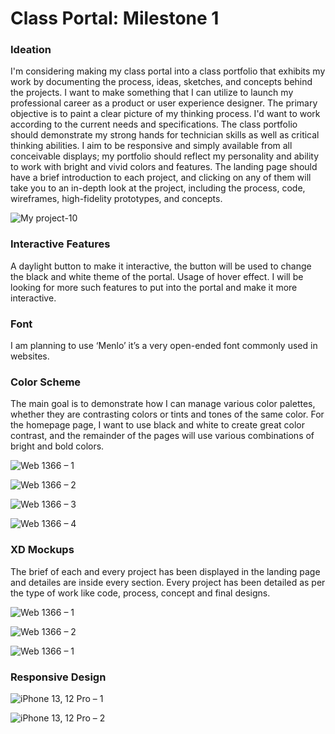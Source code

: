 # Class Portal: Milestone 1


### Ideation
I'm considering making my class portal into a class portfolio that exhibits my work by documenting the process, ideas, sketches, and concepts behind the projects. I want to make something that I can utilize to launch my professional career as a product or user experience designer. The primary objective is to paint a clear picture of my thinking process. I'd want to work according to the current needs and specifications. The class portfolio should demonstrate my strong hands for technician skills as well as critical thinking abilities. 
I aim to be responsive and simply available from all conceivable displays; my portfolio should reflect my personality and ability to work with bright and vivid colors and features. 
The landing page should have a brief introduction to each project, and clicking on any of them will take you to an in-depth look at the project, including the process, code, wireframes, high-fidelity prototypes, and concepts.

![My project-10](https://user-images.githubusercontent.com/89596201/187927920-932dbd69-c187-4156-8a37-c59c6515ee7b.jpg)

### Interactive Features
A daylight button to make it interactive, the button will be used to change the black and white theme of the portal. Usage of hover effect. I will be looking for more such features to put into the portal and make it more interactive.

### Font 
I am planning to use ‘Menlo’ it’s a very open-ended font commonly used in websites.

### Color Scheme
The main goal is to demonstrate how I can manage various color palettes, whether they are contrasting colors or tints and tones of the same color. 
For the homepage page, I want to use black and white to create great color contrast, and the remainder of the pages will use various combinations of bright and bold colors.

![Web 1366 – 1](https://user-images.githubusercontent.com/89596201/187859188-32fc4773-22a8-4d18-9a4d-16f90f86d60e.png)

![Web 1366 – 2](https://user-images.githubusercontent.com/89596201/187859262-027879e6-c1c5-4679-b2f6-28511a778925.png)

![Web 1366 – 3](https://user-images.githubusercontent.com/89596201/187859277-b077ba43-8efb-4471-b8d8-a0cbe241396e.png)

![Web 1366 – 4](https://user-images.githubusercontent.com/89596201/187859287-b45376bf-2489-482c-bcdd-902e42110c1e.png)

### XD Mockups
The brief of each and every project has been displayed in the landing page and detailes are inside every section. Every project has been detailed as per the type of work like code, process, concept and final designs. 

![Web 1366 – 1](https://user-images.githubusercontent.com/89596201/187927959-400acb79-0709-44c2-8f9a-15d6afe44e16.png)

![Web 1366 – 2](https://user-images.githubusercontent.com/89596201/187927965-e99d4c6e-7df8-4e93-ab9d-8c9e9a1d3bb7.png)

![Web 1366 – 1](https://user-images.githubusercontent.com/89596201/187940064-9a8e616f-e283-4e01-8355-f846f060add6.png)

### Responsive Design

![iPhone 13, 12 Pro – 1](https://user-images.githubusercontent.com/89596201/187940066-499cc7e9-ddc1-47f5-8116-fddf9ed7df52.png)

![iPhone 13, 12 Pro – 2](https://user-images.githubusercontent.com/89596201/187940070-248cd856-2744-4ed9-8268-3c332c585300.png)


